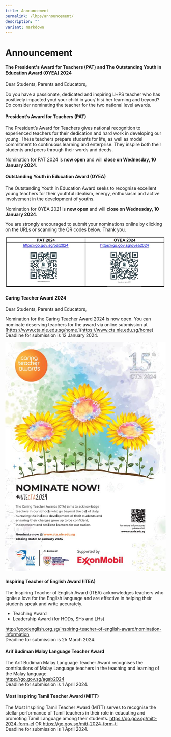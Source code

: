 ```yaml
---
title: Announcement
permalink: /lhps/announcement/
description: ""
variant: markdown
---
```

# Announcement


#### The President's Award for Teachers (PAT) and The Outstanding Youth in Education Award (OYEA) 2024
     

Dear Students, Parents and Educators,

Do you have a passionate, dedicated and inspiring LHPS teacher who has positively impacted you/ your child in your/ his/ her learning and beyond?  Do consider nominating the teacher for the two national level awards.

#### President’s Award for Teachers (PAT)

The President’s Award for Teachers gives national recognition to experienced teachers for their dedication and hard work in developing our young.  These teachers prepare students for life, as well as model commitment to continuous learning and enterprise.  They inspire both their students and peers through their words and deeds. 

Nomination for PAT 2024 is **now open** and will **close on Wednesday, 10 January 2024**.

#### Outstanding Youth in Education Award (OYEA)

The Outstanding Youth in Education Award seeks to recognise excellent young teachers for their youthful idealism, energy, enthusiasm and active involvement in the development of youths. 

Nomination for OYEA 2021 is **now open** and will **close on Wednesday, 10 January 2024**. 

You are strongly encouraged to submit your nominations online by clicking on the URLs or scanning the QR codes below.  Thank you.

![](/images/pat_oyea_2024.JPG)

#### Caring Teacher Award 2024

 
Dear Students, Parents and Educators,

Nomination for the Caring Teacher Award 2024 is now open. You can nominate deserving teachers for the award via online submission at [https://www.cta.nie.edu.sg/home.](https://www.cta.nie.edu.sg/home)&nbsp;
Deadline for submission is 12 January 2024.

![](/images/caringteacheraward2024new.jpg)

<h4>Inspiring Teacher of English Award (ITEA)</h4>

The Inspiring Teacher of English Award (ITEA) acknowledges teachers who ignite a love for the English language and are effective in helping their students speak and write accurately.

<ul>
  <li>Teaching Award</li>
  <li>Leadership Award (for HODs, SHs and LHs)</li>
</ul>
<a href="http://goodenglish.org.sg/inspiring-teacher-of-english-award/nomination-information">http://goodenglish.org.sg/inspiring-teacher-of-english-award/nomination-information</a>
<br>
Deadline for submission is 25 March 2024.

<h4>Arif Budiman Malay Language Teacher Award</h4>

The Arif Budiman Malay Language Teacher Award recognises the contributions of Malay Language teachers in the teaching and learning of the Malay language. <br>
<a href="https://go.gov.sg/agab2024">https://go.gov.sg/agab2024</a> <br>
Deadline for submission is 1 April 2024.


<h4>Most Inspiring Tamil Teacher Award (MITT)</h4>

The Most Inspiring Tamil Teacher Award (MITT) serves to recognise the stellar performance of Tamil teachers in their role in educating and promoting Tamil Language among their students.
<a href="https://go.gov.sg/mitt-2024-form-el">https://go.gov.sg/mitt-2024-form-el</a> OR <a href="https://go.gov.sg/mitt-2024-form-tl">https://go.gov.sg/mitt-2024-form-tl</a><br>
Deadline for submission is 1 April 2024.